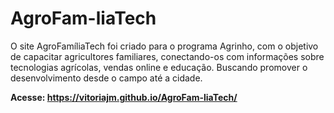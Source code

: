 # AgroFam-liaTech
O site AgroFamíliaTech foi criado para o programa Agrinho, com o objetivo de capacitar agricultores familiares, conectando-os com informações sobre tecnologias agrícolas, vendas online e educação. Buscando promover o desenvolvimento desde o campo até a cidade.

<b>Acesse: https://vitoriajm.github.io/AgroFam-liaTech/ </b>
